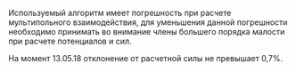 Используемый алгоритм имеет погрешность при расчете мультипольного взаимодействия,
для уменьшения данной погрешности необходимо принимать во внимание члены большего
порядка малости при расчете потенциалов и сил.

На момент 13.05.18 отклонение от расчетной силы не превышает 0,7%.
